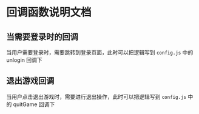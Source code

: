# 回调函数说明文档

## 当需要登录时的回调
当用户需要登录时，需要跳转到登录页面，此时可以把逻辑写到 `config.js` 中的 unlogin 回调下

## 退出游戏回调
当用户点击退出游戏时，需要进行退出操作，此时可以把逻辑写到 `config.js` 中的 quitGame 回调下